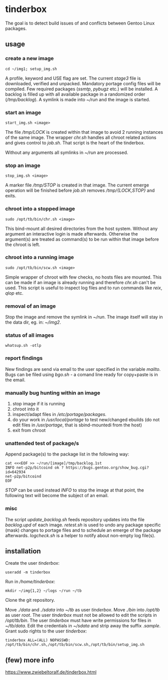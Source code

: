 # tinderbox
The goal is to detect build issues of and conflicts between Gentoo Linux packages.

## usage
### create a new image

    cd ~/img1; setup_img.sh

A profile, keyword and USE flag are set.
The current *stage3* file is downloaded, verified and unpacked.
Mandatory portage config files will be compiled.
Few required packages (*ssmtp*, *pybugz* etc.) will be installed.
A backlog is filled up with all available package in a randomized order (*/tmp/backlog*).
A symlink is made into *~/run* and the image is started.

### start an image
    
    start_img.sh <image>

The file */tmp/LOCK* is created within that image to avoid 2 running instances of the same image.
The wrapper *chr.sh* handles all chroot related actions and gives control to *job.sh*.
That script is the heart of the tinderbox.

Without any arguments all symlinks in *~/run* are processed.

### stop an image

    stop_img.sh <image>

A marker file */tmp/STOP* is created in that image.
The current emerge operation will be finished before *job.sh* removes */tmp/{LOCK,STOP}* and exits.

### chroot into a stopped image
    
    sudo /opt/tb/bin/chr.sh <image>

This bind-mount all desired directories from the host system. Without any argument an interactive login is made afterwards. Otherwise the argument(s) are treated as command(s) to be run within that image before the chroot is left.

### chroot into a running image
    
    sudo /opt/tb/bin/scw.sh <image>

Simple wrapper of chroot with few checks, no hosts files are mounted. This can be made if an image is already running and therefore *chr.sh* can't be used. This script is useful to inspect log files and to run commands like *reix*, *qlop* etc.

### removal of an image
Stop the image and remove the symlink in *~/run*.
The image itself will stay in the data dir, eg. in: *~/img2*.

### status of all images

    whatsup.sh -otlp

### report findings
New findings are send via email to the user specified in the variable *mailto*.
Bugs can be filed using *bgo.sh* - a comand line ready for copy+paste is in the email.

### manually bug hunting within an image
1. stop image if it is running
2. chroot into it
3. inspect/adapt files in */etc/portage/packages.*
4. do your work in */usr/local/portage* to test new/changed ebuilds (do not edit files in */usr/portage*, that is sbind-mountedi from the host)
5. exit from chroot

### unattended test of package/s
Append package(s) to the package list in the following way:
    
    cat <<<EOF >> ~/run/[image]/tmp/backlog.1st
    INFO net-p2p/bitcoind ok ? https://bugs.gentoo.org/show_bug.cgi?id=642934
    net-p2p/bitcoind
    EOF

*STOP* can be used instead *INFO* to stop the image at that point, the following text will become the subject of an email.

### misc
The script *update_backlog.sh* feeds repository updates into the file *backlog.upd* of each image. *retest.sh* is used to undo any package specific (mask) changes to portage files and to schedule an emerge of the package afterwards. *logcheck.sh* is a helper to notify about non-empty log file(s).

## installation
Create the user *tinderbox*:

    useradd -m tinderbox

Run in */home/tinderbox*:

    mkdir ~/img{1,2} ~/logs ~/run ~/tb

Clone the git repository.

Move *./data* and *./sdata* into *~/tb* as user *tinderbox*.
Move *./bin* into */opt/tb* as user *root*.
The user *tinderbox* must not be allowed to edit the scripts in */opt/tb/bin*.
The user *tinderbox* must have write permissions for files in *~/tb/data*.
Edit the credentials in *~/sdata* and strip away the suffix *.sample*.
Grant sudo rights to the user *tinderbox*:

    tinderbox ALL=(ALL) NOPASSWD: /opt/tb/bin/chr.sh,/opt/tb/bin/scw.sh,/opt/tb/bin/setup_img.sh

## (few) more info
https://www.zwiebeltoralf.de/tinderbox.html

